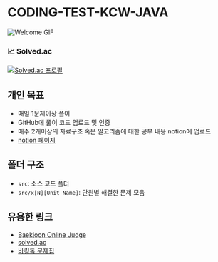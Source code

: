 # CODING-TEST-KCW-JAVA
![Welcome GIF](https://media2.giphy.com/media/v1.Y2lkPTc5MGI3NjExbHhzM2Rsenc1Z3F2aXpmanp3N2xvNGp0MHJqeXA5Z2h5aWd1cHpnOCZlcD12MV9pbnRlcm5hbF9naWZfYnlfaWQmY3Q9Zw/HzPtbOKyBoBFsK4hyc/giphy.webp)

### 📈 Solved.ac
[![Solved.ac
프로필](http://mazassumnida.wtf/api/v2/generate_badge?boj=kan0202)](https://solved.ac/kan0202)


## 개인 목표
- 매일 1문제이상 풀이
- GitHub에 풀이 코드 업로드 및 인증
- 매주 2개이상의 자료구조 혹은 알고리즘에 대한 공부 내용 notion에 업로드
- [notion 페이지](https://available-vanilla-a9f.notion.site/Algorithm-86d8835d949b4411aefbe4d25e2b2c56?pvs=4)

## 폴더 구조
- `src`: 소스 코드 폴더
- `src/x[N][Unit Name]`: 단원별 해결한 문제 모음

## 유용한 링크
- [Baekjoon Online Judge](https://www.acmicpc.net/)
- [solved.ac](https://solved.ac/)
- [바킹독 문제집](https://github.com/encrypted-def/basic-algo-lecture/blob/master/workbook.md)

